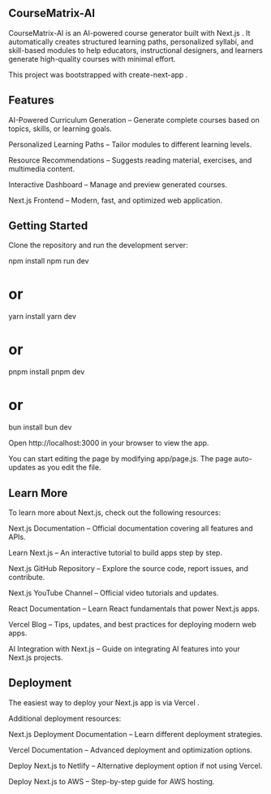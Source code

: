 ## CourseMatrix-AI

CourseMatrix-AI is an AI-powered course generator built with Next.js
. It automatically creates structured learning paths, personalized syllabi, and skill-based modules to help educators, instructional designers, and learners generate high-quality courses with minimal effort.

This project was bootstrapped with create-next-app
.

## Features

AI-Powered Curriculum Generation – Generate complete courses based on topics, skills, or learning goals.

Personalized Learning Paths – Tailor modules to different learning levels.

Resource Recommendations – Suggests reading material, exercises, and multimedia content.

Interactive Dashboard – Manage and preview generated courses.

Next.js Frontend – Modern, fast, and optimized web application.

## Getting Started

Clone the repository and run the development server:

npm install
npm run dev
# or
yarn install
yarn dev
# or
pnpm install
pnpm dev
# or
bun install
bun dev


Open http://localhost:3000
 in your browser to view the app.

You can start editing the page by modifying app/page.js. The page auto-updates as you edit the file.

## Learn More

To learn more about Next.js, check out the following resources:

Next.js Documentation
 – Official documentation covering all features and APIs.

Learn Next.js
 – An interactive tutorial to build apps step by step.

Next.js GitHub Repository
 – Explore the source code, report issues, and contribute.

Next.js YouTube Channel
 – Official video tutorials and updates.

React Documentation
 – Learn React fundamentals that power Next.js apps.

Vercel Blog
 – Tips, updates, and best practices for deploying modern web apps.

AI Integration with Next.js
 – Guide on integrating AI features into your Next.js projects.

## Deployment

The easiest way to deploy your Next.js app is via Vercel
.

Additional deployment resources:

Next.js Deployment Documentation
 – Learn different deployment strategies.

Vercel Documentation
 – Advanced deployment and optimization options.

Deploy Next.js to Netlify
 – Alternative deployment option if not using Vercel.

Deploy Next.js to AWS
 – Step-by-step guide for AWS hosting.
